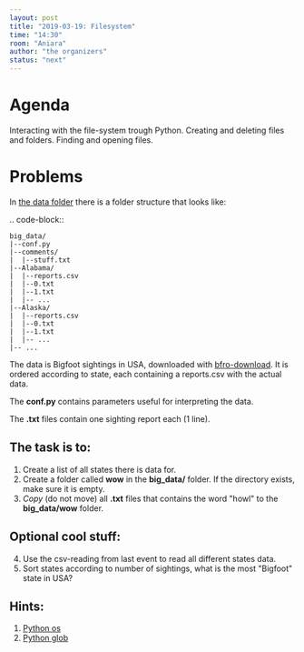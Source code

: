 ```yaml
---
layout: post
title: "2019-03-19: Filesystem"
time: "14:30"
room: "Aniara"
author: "the organizers"
status: "next"
---
```



# Agenda

Interacting with the file-system trough Python. Creating and deleting files and folders. Finding and opening files.


# Problems

In [the data folder](https://github.com/danielk333/python-open-mike/tree/gh-pages/data) there is a folder structure that looks like:

.. code-block::

    big_data/
    |--conf.py
    |--comments/
    |  |--stuff.txt
    |--Alabama/
    |  |--reports.csv
    |  |--0.txt
    |  |--1.txt
    |  |-- ...
    |--Alaska/
    |  |--reports.csv
    |  |--0.txt
    |  |--1.txt
    |  |-- ...
    |-- ...

The data is Bigfoot sightings in USA, downloaded with [bfro-download](https://github.com/timothyrenner/bfro_sightings_data). It is ordered according to state, each containing a reports.csv with the actual data.

The **conf.py** contains parameters useful for interpreting the data.

The **.txt** files contain one sighting report each (1 line).

## The task is to:

1. Create a list of all states there is data for.
2. Create a folder called **wow** in the **big_data/** folder. If the directory exists, make sure it is empty.
3. *Copy* (do not move) all **.txt** files that contains the word "howl" to the **big_data/wow** folder.

## Optional cool stuff:

4. Use the csv-reading from last event to read all different states data.
5. Sort states according to number of sightings, what is the most "Bigfoot" state in USA?

## Hints:

1. [Python os](https://docs.python.org/3/library/os.html)
2. [Python glob](https://docs.python.org/3.7/library/glob.html)
